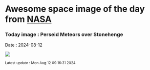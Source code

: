 
# Awesome space image of the day from [NASA](https://api.nasa.gov/)

### Today image : Perseid Meteors over Stonehenge
Date : 2024-08-12

![](https://apod.nasa.gov/apod/image/2408/PerseidsStonehenge_Dury_960.jpg)

<small>Latest update : Mon Aug 12 09:16:31 2024</small>
        